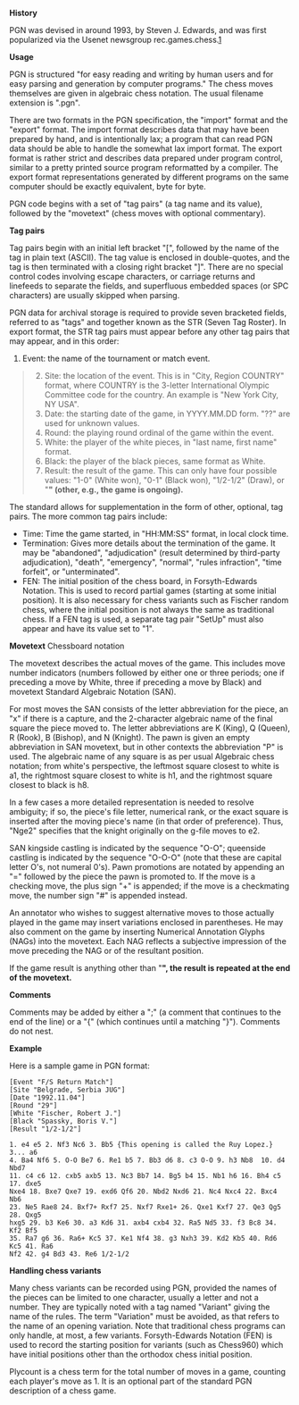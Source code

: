 **History**

PGN was devised in around 1993, by Steven J. Edwards, and was first popularized via the Usenet newsgroup rec.games.chess.[1](1.md)

**Usage**

PGN is structured "for easy reading and writing by human users and for easy parsing and generation by computer programs." The chess moves themselves are given in algebraic chess notation. The usual filename extension is ".pgn".

There are two formats in the PGN specification, the "import" format and the "export" format. The import format describes data that may have been prepared by hand, and is intentionally lax; a program that can read PGN data should be able to handle the somewhat lax import format. The export format is rather strict and describes data prepared under program control, similar to a pretty printed source program reformatted by a compiler. The export format representations generated by different programs on the same computer should be exactly equivalent, byte for byte.

PGN code begins with a set of "tag pairs" (a tag name and its value), followed by the "movetext" (chess moves with optional commentary).

**Tag pairs**

Tag pairs begin with an initial left bracket "[", followed by the name of the tag in plain text (ASCII). The tag value is enclosed in double-quotes, and the tag is then terminated with a closing right bracket "]". There are no special control codes involving escape characters, or carriage returns and linefeeds to separate the fields, and superfluous embedded spaces (or SPC characters) are usually skipped when parsing.

PGN data for archival storage is required to provide seven bracketed fields, referred to as "tags" and together known as the STR (Seven Tag Roster). In export format, the STR tag pairs must appear before any other tag pairs that may appear, and in this order:

  1. Event: the name of the tournament or match event.
> 2. Site: the location of the event. This is in "City, Region COUNTRY" format, where COUNTRY is the 3-letter International Olympic Committee code for the country. An example is "New York City, NY USA".
> 3. Date: the starting date of the game, in YYYY.MM.DD form. "??" are used for unknown values.
> 4. Round: the playing round ordinal of the game within the event.
> 5. White: the player of the white pieces, in "last name, first name" format.
> 6. Black: the player of the black pieces, same format as White.
> 7. Result: the result of the game. This can only have four possible values: "1-0" (White won), "0-1" (Black won), "1/2-1/2" (Draw), or "**" (other, e.g., the game is ongoing).**

The standard allows for supplementation in the form of other, optional, tag pairs. The more common tag pairs include:

  * Time: Time the game started, in "HH:MM:SS" format, in local clock time.
  * Termination: Gives more details about the termination of the game. It may be "abandoned", "adjudication" (result determined by third-party adjudication), "death", "emergency", "normal", "rules infraction", "time forfeit", or "unterminated".
  * FEN: The initial position of the chess board, in Forsyth-Edwards Notation. This is used to record partial games (starting at some initial position). It is also necessary for chess variants such as Fischer random chess, where the initial position is not always the same as traditional chess. If a FEN tag is used, a separate tag pair "SetUp" must also appear and have its value set to "1".

**Movetext**
Chessboard notation

The movetext describes the actual moves of the game. This includes move number indicators (numbers followed by either one or three periods; one if preceding a move by White, three if preceding a move by Black) and movetext Standard Algebraic Notation (SAN).

For most moves the SAN consists of the letter abbreviation for the piece, an "x" if there is a capture, and the 2-character algebraic name of the final square the piece moved to. The letter abbreviations are K (King), Q (Queen), R (Rook), B (Bishop), and N (Knight). The pawn is given an empty abbreviation in SAN movetext, but in other contexts the abbreviation "P" is used. The algebraic name of any square is as per usual Algebraic chess notation; from white's perspective, the leftmost square closest to white is a1, the rightmost square closest to white is h1, and the rightmost square closest to black is h8.

In a few cases a more detailed representation is needed to resolve ambiguity; if so, the piece's file letter, numerical rank, or the exact square is inserted after the moving piece's name (in that order of preference). Thus, "Nge2" specifies that the knight originally on the g-file moves to e2.

SAN kingside castling is indicated by the sequence "O-O"; queenside castling is indicated by the sequence "O-O-O" (note that these are capital letter O's, not numeral 0's). Pawn promotions are notated by appending an "=" followed by the piece the pawn is promoted to. If the move is a checking move, the plus sign "+" is appended; if the move is a checkmating move, the number sign "#" is appended instead.

An annotator who wishes to suggest alternative moves to those actually played in the game may insert variations enclosed in parentheses. He may also comment on the game by inserting Numerical Annotation Glyphs (NAGs) into the movetext. Each NAG reflects a subjective impression of the move preceding the NAG or of the resultant position.

If the game result is anything other than "**", the result is repeated at the end of the movetext.**

**Comments**

Comments may be added by either a ";" (a comment that continues to the end of the line) or a "{" (which continues until a matching "}"). Comments do not nest.

**Example**

Here is a sample game in PGN format:
```
[Event "F/S Return Match"]
[Site "Belgrade, Serbia JUG"]
[Date "1992.11.04"]
[Round "29"]
[White "Fischer, Robert J."]
[Black "Spassky, Boris V."]
[Result "1/2-1/2"]
 
1. e4 e5 2. Nf3 Nc6 3. Bb5 {This opening is called the Ruy Lopez.} 3... a6
4. Ba4 Nf6 5. O-O Be7 6. Re1 b5 7. Bb3 d6 8. c3 O-O 9. h3 Nb8  10. d4 Nbd7
11. c4 c6 12. cxb5 axb5 13. Nc3 Bb7 14. Bg5 b4 15. Nb1 h6 16. Bh4 c5 17. dxe5
Nxe4 18. Bxe7 Qxe7 19. exd6 Qf6 20. Nbd2 Nxd6 21. Nc4 Nxc4 22. Bxc4 Nb6
23. Ne5 Rae8 24. Bxf7+ Rxf7 25. Nxf7 Rxe1+ 26. Qxe1 Kxf7 27. Qe3 Qg5 28. Qxg5
hxg5 29. b3 Ke6 30. a3 Kd6 31. axb4 cxb4 32. Ra5 Nd5 33. f3 Bc8 34. Kf2 Bf5
35. Ra7 g6 36. Ra6+ Kc5 37. Ke1 Nf4 38. g3 Nxh3 39. Kd2 Kb5 40. Rd6 Kc5 41. Ra6
Nf2 42. g4 Bd3 43. Re6 1/2-1/2
```

**Handling chess variants**

Many chess variants can be recorded using PGN, provided the names of the pieces can be limited to one character, usually a letter and not a number. They are typically noted with a tag named "Variant" giving the name of the rules. The term "Variation" must be avoided, as that refers to the name of an opening variation. Note that traditional chess programs can only handle, at most, a few variants. Forsyth-Edwards Notation (FEN) is used to record the starting position for variants (such as Chess960) which have initial positions other than the orthodox chess initial position.

Plycount is a chess term for the total number of moves in a game, counting each player's move as 1. It is an optional part of the standard PGN description of a chess game.